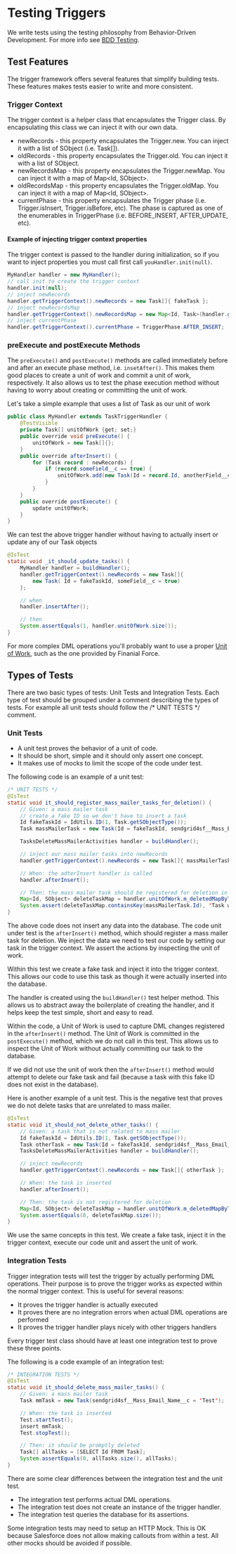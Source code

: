 # Testing Triggers

We write tests using the testing philosophy from Behavior-Driven Development. For more info see [BDD Testing](BDD+Testing.md).

## Test Features

The trigger framework offers several features that simplify building tests. These features makes tests easier to write and more consistent.

### Trigger Context

The trigger context is a helper class that encapsulates the Trigger class. By encapsulating this class we can inject it with our own data.

* newRecords - this property encapsulates the Trigger.new. You can inject it with a list of SObject (i.e. Task[]).
* oldRecords - this property encapsulates the Trigger.old. You can inject it with a list of SObject.
* newRecordsMap - this property encapsulates the Trigger.newMap. You can inject it with a map of Map<Id, SObject>.
* oldRecordsMap - this property encapsulates the Trigger.oldMap. You can inject it with a map of Map<Id, SObject>.
* currentPhase - this property encapsulates the Trigger phase (i.e. Trigger.isInsert, Trigger.isBefore, etc). The phase is captured as one of the enumerables in TriggerPhase (i.e. BEFORE_INSERT, AFTER_UPDATE, etc).

#### Example of injecting trigger context properties

The trigger context is passed to the handler during initialization, so if you want to inject properties you must call first call `youHandler.init(null)`.

```java
MyHandler handler = new MyHandler();
// call init to create the trigger context
handler.init(null);
// inject newRecords
handler.getTriggerContext().newRecords = new Task[]{ fakeTask };
// inject newRecordsMap
handler.getTriggerContext().newRecordsMap = new Map<Id, Task>(handler.getTriggerContext().newRecords);
// inject currentPhase
handler.getTriggerContext().currentPhase = TriggerPhase.AFTER_INSERT;
```

### preExecute and postExecute Methods

The `preExecute()` and `postExecute()` methods are called immediately before and after an execute phase method, i.e. `insetAfter()`. This makes them good places to create a unit of work and commit a unit of work, respectively. It also allows us to test the phase execution method without having to worry about creating or committing the unit of work.

Let's take a simple example that uses a list of Task as our unit of work

```java
public class MyHandler extends TaskTriggerHandler {
	@TestVisible
	private Task[] unitOfWork {get; set;}
	public override void preExecute() {
		unitOfWork = new Task[]{};
	}
	public override afterInsert() {
		for (Task record : newRecords) {
			if (record.someField__c == true) {
				unitOfWork.add(new Task(Id = record.Id, anotherField__c = false));
			}
		}
	}
	public override postExecute() {
		update unitOfWork;
	}
}
```

We can test the above trigger handler without having to actually insert or update any of our Task objects

```java
@IsTest
static void _it_should_update_tasks() {
	MyHandler handler = buildHandler();
	handler.getTriggerContext().newRecords = new Task[]{ 
		new Task( Id = fakeTaskId, someField__c = true) 
	};

	// when
	handler.insertAfter();

	// then
	System.assertEquals(1, handler.unitOfWork.size());
}
```

For more complex DML operations you'll probably want to use a proper [Unit of Work](https://andyinthecloud.com/2013/06/09/managing-your-dml-and-transactions-with-a-unit-of-work/), such as the one provided by Finanial Force.

## Types of Tests

There are two basic types of tests: Unit Tests and Integration Tests. Each type of test should be grouped under a comment describing the types of tests. For example all unit tests should follow the /* UNIT TESTS */ comment.

### Unit Tests

* A unit test proves the behavior of a unit of code. 
* It should be short, simple and it should only assert one concept. 
* It makes use of mocks to limit the scope of the code under test.

The following code is an example of a unit test:

```java
/* UNIT TESTS */
@IsTest
static void it_should_register_mass_mailer_tasks_for_deletion() {
	// Given: a mass mailer task
	// create a fake ID so we don't have to insert a task
	Id fakeTaskId = IdUtils.ID(1, Task.getSObjectType());
	Task massMailerTask = new Task(Id = fakeTaskId, sendgrid4sf__Mass_Email_Name__c = 'test');

	TasksDeleteMassMailerActivities handler = buildHandler();

	// inject our mass mailer tasks into newRecords
	handler.getTriggerContext().newRecords = new Task[]{ massMailerTask };

	// When: the adterInsert handler is called
	handler.afterInsert();

	// Then: the mass mailer task should be registered for deletion in the unit of work
	Map<Id, SObject> deleteTaskMap = handler.unitOfWork.m_deletedMapByType.get('Task');
	System.assert(deleteTaskMap.containsKey(massMailerTask.Id), 'Task was not registered for deletion.');
}
```

The above code does not insert any data into the database. The code unit under test is the `afterInsert()` method, which should register a mass mailer task for deletion. We inject the data we need to test our code by setting our task in the trigger context. We assert the actions by inspecting the unit of work.

Within this test we create a fake task and inject it into the trigger context. This allows our code to use this task as though it were actually inserted into the database.

The handler is created using the `buildHandler()` test helper method. This allows us to abstract away the boilerplate of creating the handler, and it helps keep the test simple, short and easy to read.

Within the code, a Unit of Work is used to capture DML changes registered in the `afterInsert()` method. The Unit of Work is committed in the `postExecute()` method, which we do not call in this test. This allows us to inspect the Unit of Work without actually committing our task to the database.

If we did not use the unit of work then the `afterInsert()` method would attempt to delete our fake task and fail (because a task with this fake ID does not exist in the database).

Here is another example of a unit test. This is the negative test that proves we do not delete tasks that are unrelated to mass mailer.

```java
@IsTest
static void it_should_not_delete_other_tasks() {
	// Given: a task that is not related to mass mailer
	Id fakeTaskId = IdUtils.ID(1, Task.getSObjectType());
	Task otherTask = new Task(Id = fakeTaskId, sendgrid4sf__Mass_Email_Name__c = null);
	TasksDeleteMassMailerActivities handler = buildHandler();

	// inject newRecords
	handler.getTriggerContext().newRecords = new Task[]{ otherTask };

	// When: the task is inserted
	handler.afterInsert();

	// Then: the task is not registered for deletion
	Map<Id, SObject> deleteTaskMap = handler.unitOfWork.m_deletedMapByType.get('Task');
	System.assertEquals(0, deleteTaskMap.size());
}
```

We use the same concepts in this test. We create a fake task, inject it in the trigger context, execute our code unit and assert the unit of work.

### Integration Tests

Trigger integration tests will test the trigger by actually performing DML operations. Their purpose is to prove the trigger works as expected within the normal trigger context. This is useful for several reasons:

* It proves the trigger handler is actually executed
* It proves there are no integration errors when actual DML operations are performed
* It proves the trigger handler plays nicely with other triggers handlers

Every trigger test class should have at least one integration test to prove these three points.

The following is a code example of an integration test:

```java
/* INTEGRATION TESTS */
@IsTest
static void it_should_delete_mass_mailer_tasks() {
	// Given: a mass mailer task
	Task mmTask = new Task(sendgrid4sf__Mass_Email_Name__c = 'Test');

	// When: the task is inserted
	Test.startTest();
	insert mmTask;
	Test.stopTest();

	// Then: it should be promptly deleted
	Task[] allTasks = [SELECT Id FROM Task];
	System.assertEquals(0, allTasks.size(), allTasks);
}
```

There are some clear differences between the integration test and the unit test.

* The integration test performs actual DML operations.
* The integration test does not create an instance of the trigger handler.
* The integration test queries the database for its assertions.

Some integration tests may need to setup an HTTP Mock. This is OK because Salesforce does not allow making callouts from within a test. All other mocks should be avoided if possible.